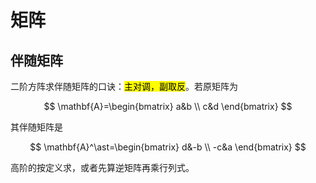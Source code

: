 # 矩阵

## 伴随矩阵

二阶方阵求伴随矩阵的口诀：<mark>主对调，副取反</mark>。若原矩阵为

$$
\mathbf{A}=\begin{bmatrix}
  a&b \\
  c&d
\end{bmatrix}
$$

其伴随矩阵是

$$
\mathbf{A}^\ast=\begin{bmatrix}
  d&-b \\
  -c&a
\end{bmatrix}
$$

高阶的按定义求，或者先算逆矩阵再乘行列式。
